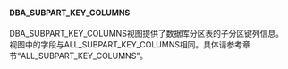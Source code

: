 #### DBA_SUBPART_KEY_COLUMNS

DBA_SUBPART_KEY_COLUMNS视图提供了数据库分区表的子分区键列信息。视图中的字段与ALL_SUBPART_KEY_COLUMNS相同。具体请参考章节“ALL_SUBPART_KEY_COLUMNS”。

